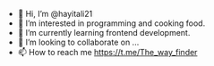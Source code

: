 - 👋 Hi, I’m @hayitali21
- 👀 I’m interested in programming and cooking food.
- 🌱 I’m currently learning frontend development.
- 💞️ I’m looking to collaborate on ...
- 📫 How to reach me https://t.me/The_way_finder

